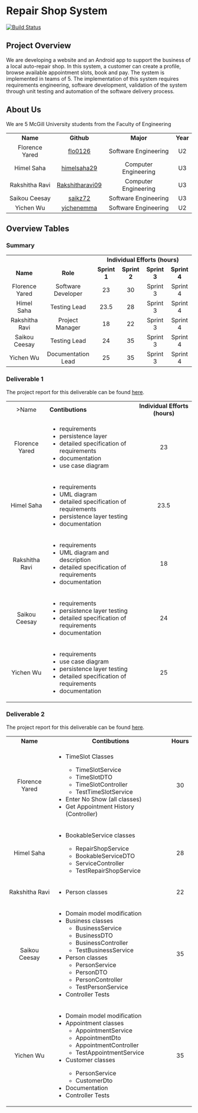 # Repair Shop System

[![Build Status](https://www.travis-ci.com/McGill-ECSE321-Winter2021/project-group-05.svg?token=5kW4Qvq5muzHKyhiUWNU&branch=main)](https://www.travis-ci.com/McGill-ECSE321-Winter2021/project-group-05)

## Project Overview
We are developing a website and an Android app to support the business of a local auto-repair shop. In this system, a customer can create a profile, browse available appointment slots, book and pay. The system is implemented in teams of 5. The implementation of this system requires requirements engineering, software development, validation of the system through unit testing and automation of the software delivery process.

## About Us
We are 5 McGill University students from the Faculty of Engineering
<table>
    <tr>
    <td align="center"><strong>Name</strong></td>
    <td align="center"><strong>Github</strong></td>
    <td align="center"><strong>Major</strong></td>
    <td align="center"><strong>Year</strong></td>
  </tr>
   </tr>
   <tr>
    <td align="center">Florence Yared</td>
     <td align="center"><a href='https://github.com/flo0126'>flo0126</a></td>
    <td align="center">Software Engineering</td>
    <td align="center">U2</td>
  </tr>
  <tr>
    <td align="center">Himel Saha</td>
     <td align="center"><a href='https://github.com/himelsaha29'>himelsaha29</a></td>
    <td align="center">Computer Engineering</td>
    <td align="center">U3</td>
  </tr>
 <tr>
    <td align="center">Rakshitha Ravi</td>
     <td align="center"><a href='https://github.com/Rakshitharavi09'>Rakshitharavi09</a></td>
    <td align="center">Computer Engineering</td>
    <td align="center">U3</td>
  </tr>
  <tr>
    <td align="center">Saikou Ceesay</td>
    <td align="center"><a href='https://github.com/saikz72'>saikz72</a></td>
    <td align="center">Software Engineering</td>
    <td align="center">U3</td>
  </tr>
  <tr>
    <td align="center">Yichen Wu</td>
    <td align="center"><a href='https://github.com/yichenemma'>yichenemma</a></td>
    <td align="center">Software Engineering</td>
    <td align="center">U2</td>
  </tr>
</table>

## Overview Tables

### Summary
<table>
  <tr>
    <td></td>
    <td></td>
    <td colspan="4" align="center"><strong>Individual Efforts (hours)<s/trong></td>
  </tr>
    <tr>
    <td align="center"><strong>Name</strong></td>
    <td align="center"><strong>Role</strong></td>
    <td align="center"><strong>Sprint 1</strong></td>
    <td align="center"><strong>Sprint 2</strong></td>
    <td align="center"><strong>Sprint 3<strong></td>
    <td align="center"><strong>Sprint 4</strong></td>
  </tr>
   </tr>
   <tr>
    <td align="center">Florence Yared</td>
    <td align="center">Software Developer</td>
    <td align="center">23</td>
    <td align="center">30</td>
    <td align="center">Sprint 3</td>
    <td align="center">Sprint 4</td>
  </tr>
  <tr>
    <td align="center">Himel Saha</td>
    <td align="center">Testing Lead</td>
    <td align="center">23.5</td>
    <td align="center">28</td>
    <td align="center">Sprint 3</td>
    <td align="center">Sprint 4</td>
  </tr>
 <tr>
    <td align="center">Rakshitha Ravi</td>
     <td align="center">Project Manager</td>
    <td align="center">18</td>
    <td align="center">22</td>
    <td align="center">Sprint 3</td>
    <td align="center">Sprint 4</td>
  </tr>
  <tr>
    <td align="center">Saikou Ceesay</td>
    <td align="center">Testing Lead</td>
    <td align="center">24</td>
    <td align="center">35</td>
    <td align="center">Sprint 3</td>
    <td align="center">Sprint 4</td>
  </tr>
  <tr>
    <td align="center">Yichen Wu</td>
    <td align="center">Documentation Lead</td>
    <td align="center">25</td>
    <td align="center">35</td>
    <td align="center">Sprint 3</td>
    <td align="center">Sprint 4</td>
  </tr>
</table>

### Deliverable 1
The project report for this deliverable can be found [here](https://github.com/McGill-ECSE321-Winter2021/project-group-05/wiki/Sprint-1-Project-Report). 
<table>
    <tr>
    <td align="center"<strong>>Name</strong></td>
    <td><strong>Contibutions</strong></td>
    <td align="center"><strong>Individual Efforts (hours)</strong></td>
  </tr>
   </tr>
   <tr>
    <td align="center">Florence Yared</td>
    <td><ul>
          <li>requirements</li>
          <li>persistence layer</li>
          <li>detailed specification of requirements</li>
          <li>documentation</li>
          <li>use case diagram</li>
        </ul>
    </td>
    <td align="center">23</td>
  </tr>
  <tr>
    <td align="center">Himel Saha</td>
    <td><ul>
          <li>requirements</li>
          <li>UML diagram</li>
          <li>detailed specification of requirements</li>
          <li>persistence layer testing</li>
          <li>documentation</li>
        </ul>
    </td>
    <td align="center">23.5</td>
  </tr>
 <tr>
    <td align="center">Rakshitha Ravi</td>
 <td>
        <ul>
          <li>requirements</li>
          <li>UML diagram and description</li>
          <li>detailed specification of requirements</li>
          <li>documentation</li>
        </ul>
    </td>
    <td align="center">18</td>
  </tr>
  <tr>
    <td align="center">Saikou Ceesay</td>
     <td>
        <ul>
          <li>requirements</li>
          <li>persistence layer testing</li>
          <li>detailed specification of requirements</li>
          <li>documentation</li>
        </ul>
      </td>    
    <td align="center">24</td>
  </tr>
  <tr>
    <td align="center">Yichen Wu</td>
    <td ><ul>
          <li>requirements</li>
          <li>use case diagram</li>
          <li>persistence layer testing</li>
          <li>detailed specification of requirements</li>
          <li>documentation</li>
        </ul></td>
    <td align="center">25</td>
  </tr>
</table>

### Deliverable 2
The project report for this deliverable can be found [here](https://github.com/McGill-ECSE321-Winter2021/project-group-05/wiki/Sprint-2-Report).
<table>
    <tr>
    <td align="center"><strong>Name</strong></td>
    <td align="center"><strong>Contibutions</strong></td>
    <td align="center"><strong>Hours</strong></td>
  </tr>
   </tr>
   <tr>
    <td align="center">Florence Yared</td>
   <td>
        <ul>
          <li>TimeSlot Classes</li>
              <ul>
                <li>TimeSlotService </li>
                <li>TimeSlotDTO </li>
                <li>TimeSlotController </li>
                <li>TestTimeSlotService </li>
              </ul>
          <li>Enter No Show (all classes)</li>
          <li>Get Appointment History (Controller)</li>
        </ul>
    </td>
    <td align="center">30</td>
  <tr>
    <td align="center">Himel Saha</td>
    <td>
        <ul>
          <li>BookableService classes</li>
            <ul>
                <li>RepairShopService </li>
                <li>BookableServiceDTO </li>
                <li>ServiceController </li>
                <li>TestRepairShopService </li>
              </ul>
        </ul>
    </td>
    <td align="center">28</td>
  </tr>
 <tr>
    <td align="center">Rakshitha Ravi</td>
    <td> 
        <ul>
          <li>Person classes </li>
        </ul></td>
    <td align="center">22</td>
  </tr>
  <tr>
    <td align="center">Saikou Ceesay</td>
    <td>
        <ul>
          <li>Domain model modification</li>
          <li>Business classes 
              <ul>
                <li> BusinessService </li>
                <li>BusinessDTO </li>
                <li>BusinessController </li>
                <li>TestBusinessService </li>
              </ul>
              <li>Person classes 
              <ul>
                <li>PersonService </li>
                <li>PersonDTO </li>
                <li>PersonController </li>
                <li>TestPersonService </li>
              </ul>
               <li>Controller Tests</li>
        </ul>
      </td>    
 <td align="center">35</td>
  </tr>
  <tr>
    <td align="center">Yichen Wu</td>
    <td>
        <ul>
          <li>Domain model modification</li>
          <li>Appointment classes 
             <ul>
               <li>AppointmentService</li>
               <li>AppointmentDto</li>
               <li>AppointmentController</li>
               <li>TestAppointmentService</li>
             </ul>
           <li>Customer classes</li>
             <ul>
               <li>PersonService</li>
               <li>CustomerDto</li>
             </ul>
          <li>Documentation</li>
          <li>Controller Tests</li>
        </ul>
      </td> 
    <td align="center">35</td>
  </tr>
</table>

